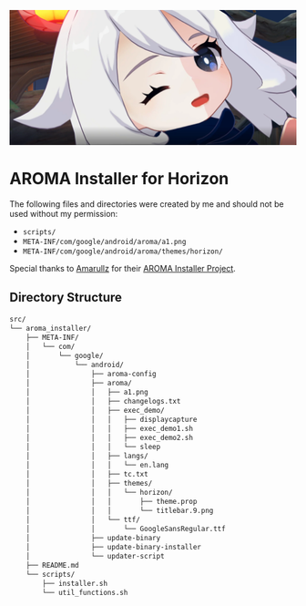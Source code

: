 ![Emergency Food Again](https://github.com/forsaken-heart24/i_dont_want_to_be_an_weirdo/blob/main/banner_images/emergency_food_again.png?raw=true)

# AROMA Installer for Horizon

The following files and directories were created by me and should not be used without my permission:

- `scripts/`
- `META-INF/com/google/android/aroma/a1.png`
- `META-INF/com/google/android/aroma/themes/horizon/`

Special thanks to [Amarullz](https://github.com/amarullz/) for their [AROMA Installer Project](https://github.com/amarullz/AROMA-Installer/).

## Directory Structure
```
src/
└── aroma_installer/
    ├── META-INF/
    │   └── com/
    │       └── google/
    │           └── android/
    │               ├── aroma-config
    │               ├── aroma/
    │               │   ├── a1.png
    │               │   ├── changelogs.txt
    │               │   ├── exec_demo/
    │               │   │   ├── displaycapture
    │               │   │   ├── exec_demo1.sh
    │               │   │   ├── exec_demo2.sh
    │               │   │   └── sleep
    │               │   ├── langs/
    │               │   │   └── en.lang
    │               │   ├── tc.txt
    │               │   ├── themes/
    │               │   │   └── horizon/
    │               │   │       ├── theme.prop
    │               │   │       └── titlebar.9.png
    │               │   └── ttf/
    │               │       └── GoogleSansRegular.ttf
    │               ├── update-binary
    │               ├── update-binary-installer
    │               └── updater-script
    ├── README.md
    └── scripts/
        ├── installer.sh
        └── util_functions.sh
```